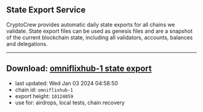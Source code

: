 ## State Export Service
CryptoCrew provides automatic daily state exports for all chains we validate. State export files can be used as genesis files and are a snapshot of the current blockchain state, including all validators, accounts, balances and delegations.

---
**Download: [omniflixhub-1 state export](https://dl.ccvalidators.com/SERVICE/omniflixhub/omniflixhub-1_export_10124059.json)**
---

- last updated: Wed Jan 03 2024 04:58:50
- chain id: `omniflixhub-1`
- export height: `10124059`
- use for: airdrops, local tests, chain recovery
